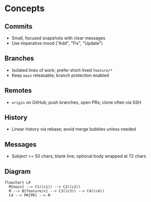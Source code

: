 # Concepts

## Commits
- Small, focused snapshots with clear messages
- Use imperative mood ("Add", "Fix", "Update")

## Branches
- Isolated lines of work; prefer short-lived `feature/*`
- Keep `main` releasable; branch protection enabled

## Remotes
- `origin` on GitHub; push branches, open PRs; clone often via SSH

## History
- Linear history via rebase; avoid merge bubbles unless needed

## Messages
- Subject <= 50 chars; blank line; optional body wrapped at 72 chars

## Diagram
```mermaid
flowchart LR
  M[main] --> C1((c1)) --> C2((c2))
  M --> B[feature/x] --> C3((c3)) --> C4((c4))
  C4 --> PR[PR] --> M
```
